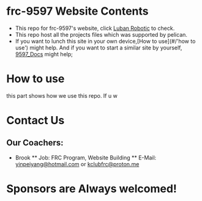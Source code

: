 
# frc-9597 Website Contents
* This repo for frc-9597's website, click [Luban Robotic](https://www.frc-9597.com) to check.
* This repo host all the projects files which was supported by pelican.
* If you want to lunch this site in your own device,[How to use](#/'how to use') might help. And if you want to start a similar site by yourself, [9597_Docs](https://docs.frc-9597.com/) might help;

# How to use
this part shows how we use this repo. If u w 

# Contact Us
## Our Coachers:
* Brook
** Job: FRC Program, Website Building
** E-Mail: yinpeiyang@hotmail.com or kclubfrc@proton.me

# Sponsors are Always welcomed!
